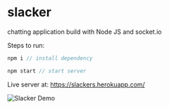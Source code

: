 # slacker
chatting application build with Node JS and socket.io

Steps to run:

```js
npm i // install dependency
```
```js
npm start // start server
```

Live server at: 
https://slackers.herokuapp.com/

![Slacker Demo](demo.gif)
